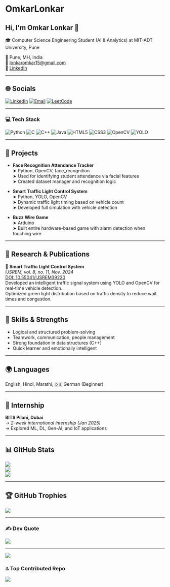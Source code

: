 # OmkarLonkar
## Hi, I'm Omkar Lonkar 👋  
🎓 Computer Science Engineering Student (AI & Analytics) at MIT-ADT University, Pune  

📍 Pune, MH, India  
📧 [lonkaromkar15@gmail.com](mailto:lonkaromkar15@gmail.com)  
🔗 [LinkedIn](https://www.linkedin.com/in/omkar-lonkar-6b9785254)

---

## 🌐 Socials  
[![LinkedIn](https://img.shields.io/badge/LinkedIn-%230077B5.svg?logo=linkedin&logoColor=white)](https://www.linkedin.com/in/omkar-lonkar-6b9785254)
[![Email](https://img.shields.io/badge/Email-D14836?logo=gmail&logoColor=white)](mailto:lonkaromkar15@gmail.com)
[![LeetCode](https://img.shields.io/badge/LeetCode-%23FFA116.svg?style=flat&logo=leetcode&logoColor=black)](https://leetcode.com/rCbAoIChz7)

---

### 💻 Tech Stack

![Python](https://img.shields.io/badge/python-3670A0?style=for-the-badge&logo=python&logoColor=ffdd54)
![C](https://img.shields.io/badge/c-%2300599C.svg?style=for-the-badge&logo=c&logoColor=white)
![C++](https://img.shields.io/badge/c++-%2300599C.svg?style=for-the-badge&logo=c%2B%2B&logoColor=white)
![Java](https://img.shields.io/badge/java-%23ED8B00.svg?style=for-the-badge&logo=openjdk&logoColor=white)
![HTML5](https://img.shields.io/badge/html5-%23E34F26.svg?style=for-the-badge&logo=html5&logoColor=white)
![CSS3](https://img.shields.io/badge/css3-%231572B6.svg?style=for-the-badge&logo=css3&logoColor=white)
![OpenCV](https://img.shields.io/badge/OpenCV-27338e?style=for-the-badge&logo=opencv&logoColor=white)
![YOLO](https://img.shields.io/badge/YOLO-FFAD00?style=for-the-badge&logoColor=white)

---

## 🧠 Projects

- **Face Recognition Attendance Tracker**  
  ➤ Python, OpenCV, face_recognition  
  ➤ Used for identifying student attendance via facial features  
  ➤ Created dataset manager and recognition logic

- **Smart Traffic Light Control System**  
  ➤ Python, YOLO, OpenCV  
  ➤ Dynamic traffic light timing based on vehicle count  
  ➤ Developed full simulation with vehicle detection

- **Buzz Wire Game**  
  ➤ Arduino  
  ➤ Built entire hardware-based game with alarm detection when touching wire

---

## 🧠 Research & Publications

📄 **Smart Traffic Light Control System**  
*IJSREM, vol. 8, no. 11, Nov. 2024*  
[DOI: 10.55041/IJSREM39220](https://doi.org/10.55041/IJSREM39220)  
Developed an intelligent traffic signal system using YOLO and OpenCV for real-time vehicle detection.  
Optimized green light distribution based on traffic density to reduce wait times and congestion.

---

## 🎯 Skills & Strengths

- Logical and structured problem-solving  
- Teamwork, communication, people management  
- Strong foundation in data structures (C++)  
- Quick learner and emotionally intelligent

---

## 🌍 Languages

English, Hindi, Marathi, 🇩🇪 German (Beginner)

---

## 🌟 Internship

**BITS Pilani, Dubai**  
→ *2-week international internship (Jan 2025)*  
→ Explored ML, DL, Gen-AI, and IoT applications

---



## 📊 GitHub Stats

![](https://github-readme-stats.vercel.app/api?username=Omkar-Lonkar&theme=gruvbox&hide_border=false&include_all_commits=true&count_private=true)  
![](https://github-readme-streak-stats.herokuapp.com/?user=Omkar-Lonkar&theme=gruvbox&hide_border=false)  
![](https://github-readme-stats.vercel.app/api/top-langs/?username=Omkar-Lonkar&theme=gruvbox&layout=compact&hide_border=false)


---

## 🏆 GitHub Trophies

![](https://github-profile-trophy.vercel.app/?username=Omkar-Lonkar&theme=gruvbox&no-frame=false&no-bg=true&margin-w=4)

---

### ✍️ Dev Quote  
![](https://quotes-github-readme.vercel.app/api?type=horizontal&theme=radical)

---

[![](https://visitcount.itsvg.in/api?id=Omkar-Lonkar&icon=0&color=0)](https://visitcount.itsvg.in)

### 🔝 Top Contributed Repo

![](https://github-contributor-stats.vercel.app/api?username=Omkar-Lonkar&limit=5&theme=tokyonight&combine_all_yearly_contributions=true)

